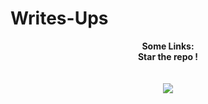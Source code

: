 # Writes-Ups
<p align="center">
  <b>Some Links:</b><br>
  <b>Star the repo !</b><br>
  <br><br>
  <img src="https://cdn.discordapp.com/attachments/768948973607059500/790354271987171338/unknown.png">
</p>
